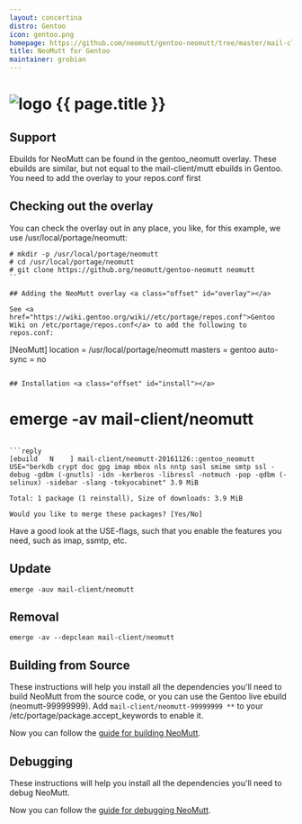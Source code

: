 ```yaml
---
layout: concertina
distro: Gentoo
icon: gentoo.png
homepage: https://github.com/neomutt/gentoo-neomutt/tree/master/mail-client/neomutt
title: NeoMutt for Gentoo
maintainer: grobian
---
```


# ![logo](/images/distros/{{page.icon}}) {{ page.title }}

## Support <a class="offset" id="support"></a>

Ebuilds for NeoMutt can be found in the gentoo\_neomutt overlay.  These
ebuilds are similar, but not equal to the mail-client/mutt ebuilds in
Gentoo.  You need to add the overlay to your repos.conf first

## Checking out the overlay <a class="offset" id="checkout"></a>

You can check the overlay out in any place, you like, for this example,
we use /usr/local/portage/neomutt:
```
# mkdir -p /usr/local/portage/neomutt
# cd /usr/local/portage/neomutt
# git clone https://github.org/neomutt/gentoo-neomutt neomutt
``

## Adding the NeoMutt overlay <a class="offset" id="overlay"></a>

See <a href="https://wiki.gentoo.org/wiki//etc/portage/repos.conf">Gentoo
Wiki on /etc/portage/repos.conf</a> to add the following to repos.conf:
```
[NeoMutt]
location = /usr/local/portage/neomutt
masters = gentoo
auto-sync = no
```

## Installation <a class="offset" id="install"></a>

```
# emerge -av mail-client/neomutt
```

```reply
[ebuild   N    ] mail-client/neomutt-20161126::gentoo_neomutt  USE="berkdb crypt doc gpg imap mbox nls nntp sasl smime smtp ssl -debug -gdbm (-gnutls) -idn -kerberos -libressl -notmuch -pop -qdbm (-selinux) -sidebar -slang -tokyocabinet" 3.9 MiB

Total: 1 package (1 reinstall), Size of downloads: 3.9 MiB

Would you like to merge these packages? [Yes/No]
```

Have a good look at the USE-flags, such that you enable the features you need,
such as imap, ssmtp, etc.

## Update <a class="offset" id="update"></a>

```
emerge -auv mail-client/neomutt
```

## Removal <a class="offset" id="remove"></a>

```
emerge -av --depclean mail-client/neomutt
```

## Building from Source <a class="offset" id="build"></a>

These instructions will help you install all the dependencies you'll need to
build NeoMutt from the source code, or you can use the Gentoo live
ebuild (neomutt-99999999).  Add `mail-client/neomutt-99999999 **` to
your /etc/portage/package.accept\_keywords to enable it.


Now you can follow the [guide for building NeoMutt](/dev/build).

## Debugging <a class="offset" id="debug"></a>

These instructions will help you install all the dependencies you'll need to
debug NeoMutt.


Now you can follow the [guide for debugging NeoMutt](/dev/debug).

